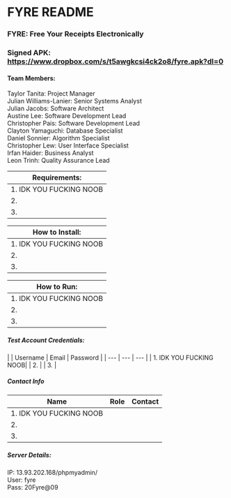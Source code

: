 # FYRE README
### FYRE: Free Your Receipts Electronically

### Signed APK: https://www.dropbox.com/s/t5awgkcsi4ck2o8/fyre.apk?dl=0

#### Team Members:
Taylor Tanita:          Project Manager  
Julian Williams-Lanier: Senior Systems Analyst  
Julian Jacobs:          Software Architect  
Austine Lee:            Software Development Lead  
Christopher Pais:       Software Development Lead  
Clayton Yamaguchi:      Database Specialist  
Daniel Sonnier:         Algorithm Specialist  
Christopher Lew:        User Interface Specialist  
Irfan Haider:           Business Analyst  
Leon Trinh:             Quality Assurance Lead

| Requirements: |  
| ------ |
| 1. IDK YOU FUCKING NOOB|
| 2. |
| 3. |

| How to Install: |  
| ------ |
| 1. IDK YOU FUCKING NOOB|
| 2. |
| 3. |

| How to Run: |  
| ------ |
| 1. IDK YOU FUCKING NOOB|
| 2. |
| 3. |

##### Test Account Credentials:
| | Username | Email | Password |
| --- | --- | --- |
| 1. IDK YOU FUCKING NOOB|
| 2. |
| 3. |

##### Contact Info
| Name | Role | Contact |
| --- | --- | --- |
| 1. IDK YOU FUCKING NOOB|
| 2. |
| 3. |

##### Server Details:
IP: 13.93.202.168/phpmyadmin/  
User: fyre  
Pass: 20Fyre@09
